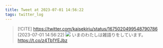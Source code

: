 ```yaml
---
title: Tweet at 2023-07-01 14:56:22
tags: twitter_log
---
```


> [!CITE] https://twitter.com/kaisekiriu/status/1675020499548790786 (2023-07-01 14:56:22)
> ![](https://twitter.com/kaisekiriu/status/1675020499548790786)
> いまのわたしは雑語りをしています。
> https://t.co/z4Tb1YEJbz
